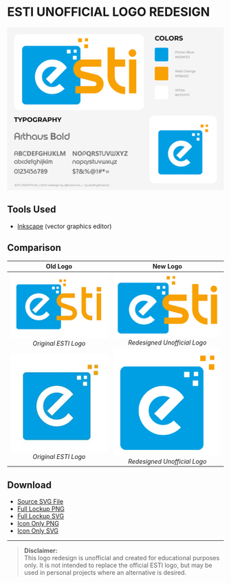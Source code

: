 # ESTI UNOFFICIAL LOGO REDESIGN

![ESTI Unofficial Logo](./build/esti_showcase.png)

## Tools Used

- [Inkscape](https://inkscape.org/) (vector graphics editor)

## Comparison

|                                              Old Logo                                              |                                             New Logo                                              |
| :------------------------------------------------------------------------------------------------: | :-----------------------------------------------------------------------------------------------: |
| ![Old ESTI Full Lockup Logo](./build/esti_full-lockup-original-logo.png) <br> _Original ESTI Logo_ | ![New ESTI Full Lockup Logo](./build/esti_full-lockup-logo.png) <br> _Redesigned Unofficial Logo_ |
|        ![Old ESTI Icon Logo](./build/esti_icon-original-logo.jpg) <br> _Original ESTI Logo_        |        ![New ESTI Icon Logo](./build/esti_icon-logo.png) <br> _Redesigned Unofficial Logo_        |

## Download

- [Source SVG File](./esti.svg)
- [Full Lockup PNG](./build/esti_full-lockup-logo.png)
- [Full Lockup SVG](./build/esti_full-lockup-logo.svg)
- [Icon Only PNG](./build/esti_icon-logo.png)
- [Icon Only SVG](./build/esti_icon-logo.svg)

---

> **Disclaimer:**  
> This logo redesign is unofficial and created for educational purposes only. It is not intended to replace the official ESTI logo, but may be used in personal projects where an alternative is desired.
